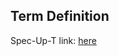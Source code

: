 ## Term Definition

Spec-Up-T link: <a href='https://weboftrust.github.io/WOT-terms/docs/glossary/secondary-root-of-trust'>here</a>
